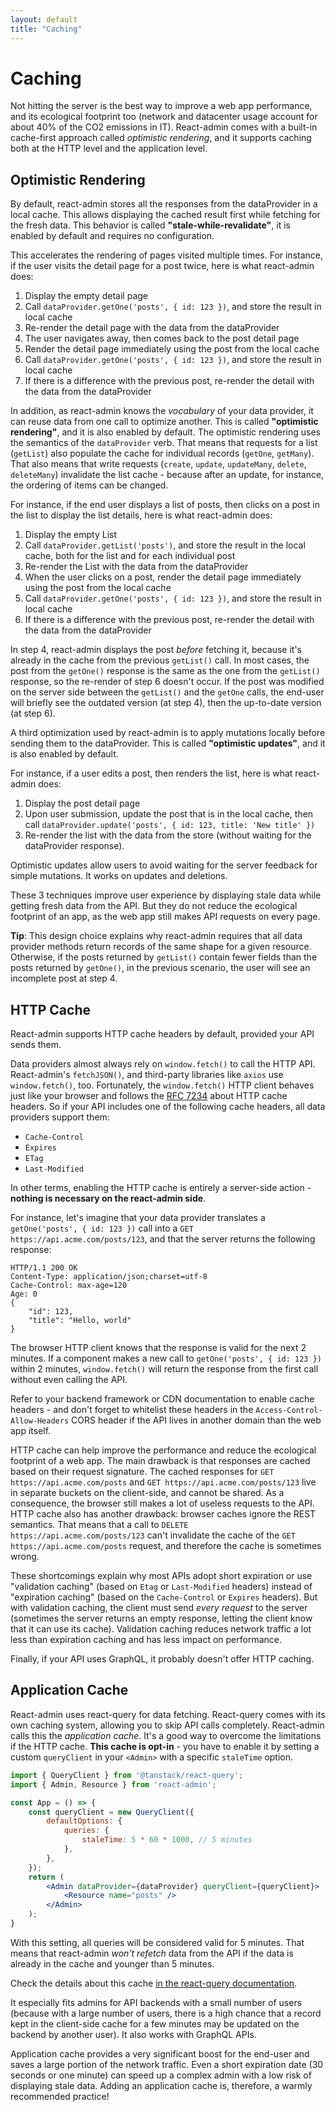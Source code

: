 ```yaml
---
layout: default
title: "Caching"
---
```


# Caching

Not hitting the server is the best way to improve a web app performance, and its ecological footprint too (network and datacenter usage account for about 40% of the CO2 emissions in IT). React-admin comes with a built-in cache-first approach called *optimistic rendering*, and it supports caching both at the HTTP level and the application level. 

## Optimistic Rendering

By default, react-admin stores all the responses from the dataProvider in a local cache. This allows displaying the cached result first while fetching for the fresh data. This behavior is called **"stale-while-revalidate"**, it is enabled by default and requires no configuration.

This accelerates the rendering of pages visited multiple times. For instance, if the user visits the detail page for a post twice, here is what react-admin does:

1. Display the empty detail page
2. Call `dataProvider.getOne('posts', { id: 123 })`, and store the result in local cache
3. Re-render the detail page with the data from the dataProvider
4. The user navigates away, then comes back to the post detail page
5. Render the detail page immediately using the post from the local cache
6. Call `dataProvider.getOne('posts', { id: 123 })`, and store the result in local cache
7. If there is a difference with the previous post, re-render the detail with the data from the dataProvider

In addition, as react-admin knows the *vocabulary* of your data provider, it can reuse data from one call to optimize another. This is called **"optimistic rendering"**, and it is also enabled by default. The optimistic rendering uses the semantics of the `dataProvider` verb. That means that requests for a list (`getList`) also populate the cache for individual records (`getOne`, `getMany`). That also means that write requests (`create`, `update`, `updateMany`, `delete`, `deleteMany`) invalidate the list cache - because after an update, for instance, the ordering of items can be changed.

For instance, if the end user displays a list of posts, then clicks on a post in the list to display the list details, here is what react-admin does:

1. Display the empty List
2. Call `dataProvider.getList('posts')`, and store the result in the local cache, both for the list and for each individual post
3. Re-render the List with the data from the dataProvider
4. When the user clicks on a post, render the detail page immediately using the post from the local cache
5. Call `dataProvider.getOne('posts', { id: 123 })`, and store the result in local cache
6. If there is a difference with the previous post, re-render the detail with the data from the dataProvider

In step 4, react-admin displays the post *before* fetching it, because it's already in the cache from the previous `getList()` call. In most cases, the post from the `getOne()` response is the same as the one from the `getList()` response, so the re-render of step 6 doesn't occur. If the post was modified on the server side between the `getList()` and the `getOne` calls, the end-user will briefly see the outdated version (at step 4), then the up-to-date version (at step 6).

A third optimization used by react-admin is to apply mutations locally before sending them to the dataProvider. This is called **"optimistic updates"**, and it is also enabled by default.

For instance, if a user edits a post, then renders the list, here is what react-admin does:

1. Display the post detail page
2. Upon user submission, update the post that is in the local cache, then call `dataProvider.update('posts', { id: 123, title: 'New title' })`
3. Re-render the list with the data from the store (without waiting for the dataProvider response).

Optimistic updates allow users to avoid waiting for the server feedback for simple mutations. It works on updates and deletions.

These 3 techniques improve user experience by displaying stale data while getting fresh data from the API. But they do not reduce the ecological footprint of an app, as the web app still makes API requests on every page. 

**Tip**: This design choice explains why react-admin requires that all data provider methods return records of the same shape for a given resource. Otherwise, if the posts returned by `getList()` contain fewer fields than the posts returned by `getOne()`, in the previous scenario, the user will see an incomplete post at step 4.

## HTTP Cache

React-admin supports HTTP cache headers by default, provided your API sends them. 

Data providers almost always rely on `window.fetch()` to call the HTTP API. React-admin's `fetchJSON()`, and third-party libraries like `axios` use `window.fetch()`, too. Fortunately, the `window.fetch()` HTTP client behaves just like your browser and follows the [RFC 7234](https://tools.ietf.org/html/rfc7234) about HTTP cache headers. So if your API includes one of the following cache headers, all data providers support them:

- `Cache-Control`
- `Expires`
- `ETag`
- `Last-Modified`

In other terms, enabling the HTTP cache is entirely a server-side action - **nothing is necessary on the react-admin side**.

For instance, let's imagine that your data provider translates a `getOne('posts', { id: 123 })` call into a `GET https://api.acme.com/posts/123`, and that the server returns the following response:

```
HTTP/1.1 200 OK
Content-Type: application/json;charset=utf-8
Cache-Control: max-age=120
Age: 0
{
    "id": 123,
    "title": "Hello, world"
}
```

The browser HTTP client knows that the response is valid for the next 2 minutes. If a component makes a new call to `getOne('posts', { id: 123 })` within 2 minutes, `window.fetch()` will return the response from the first call without even calling the API.

Refer to your backend framework or CDN documentation to enable cache headers - and don't forget to whitelist these headers in the `Access-Control-Allow-Headers` CORS header if the API lives in another domain than the web app itself.

HTTP cache can help improve the performance and reduce the ecological footprint of a web app. The main drawback is that responses are cached based on their request signature. The cached responses for `GET https://api.acme.com/posts` and `GET https://api.acme.com/posts/123` live in separate buckets on the client-side, and cannot be shared. As a consequence, the browser still makes a lot of useless requests to the API. HTTP cache also has another drawback: browser caches ignore the REST semantics. That means that a call to `DELETE https://api.acme.com/posts/123` can't invalidate the cache of the `GET https://api.acme.com/posts` request, and therefore the cache is sometimes wrong.

These shortcomings explain why most APIs adopt short expiration or use "validation caching" (based on `Etag` or `Last-Modified` headers) instead of "expiration caching" (based on the `Cache-Control` or `Expires` headers). But with validation caching, the client must send *every request* to the server (sometimes the server returns an empty response, letting the client know that it can use its cache). Validation caching reduces network traffic a lot less than expiration caching and has less impact on performance.

Finally, if your API uses GraphQL, it probably doesn't offer HTTP caching. 

## Application Cache

React-admin uses react-query for data fetching. React-query comes with its own caching system, allowing you to skip API calls completely. React-admin calls this the *application cache*. It's a good way to overcome the limitations if the HTTP cache. **This cache is opt-in** - you have to enable it by setting a custom `queryClient` in your `<Admin>` with a specific `staleTime` option. 

```jsx
import { QueryClient } from '@tanstack/react-query';
import { Admin, Resource } from 'react-admin';

const App = () => {
    const queryClient = new QueryClient({
        defaultOptions: {
            queries: {
                staleTime: 5 * 60 * 1000, // 5 minutes
            },
        },
    });
    return (
        <Admin dataProvider={dataProvider} queryClient={queryClient}>
            <Resource name="posts" />
        </Admin>
    );
}
```

With this setting, all queries will be considered valid for 5 minutes. That means that react-admin *won't refetch* data from the API if the data is already in the cache and younger than 5 minutes.

Check the details about this cache [in the react-query documentation](https://tanstack.com/query/v5/docs/react/guides/caching).

It especially fits admins for API backends with a small number of users (because with a large number of users, there is a high chance that a record kept in the client-side cache for a few minutes may be updated on the backend by another user). It also works with GraphQL APIs. 

Application cache provides a very significant boost for the end-user and saves a large portion of the network traffic. Even a short expiration date (30 seconds or one minute) can speed up a complex admin with a low risk of displaying stale data. Adding an application cache is, therefore, a warmly recommended practice!
